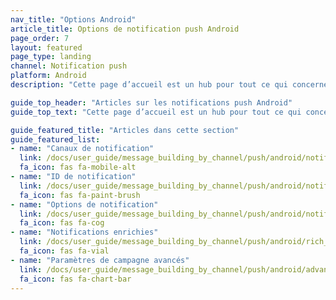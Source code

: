 ```yaml
---
nav_title: "Options Android"
article_title: Options de notification push Android
page_order: 7
layout: featured
page_type: landing
channel: Notification push
platform: Android
description: "Cette page d’accueil est un hub pour tout ce qui concerne uniquement les notifications push Android pour Braze."

guide_top_header: "Articles sur les notifications push Android"
guide_top_text: "Cette page d’accueil est un hub pour tout ce qui concerne uniquement les notifications push Android pour Braze."

guide_featured_title: "Articles dans cette section"
guide_featured_list:
- name: "Canaux de notification"
  link: /docs/user_guide/message_building_by_channel/push/android/notification_channels/
  fa_icon: fas fa-mobile-alt
- name: "ID de notification"
  link: /docs/user_guide/message_building_by_channel/push/android/notification_ids/
  fa_icon: fas fa-paint-brush
- name: "Options de notification"
  link: /docs/user_guide/message_building_by_channel/push/android/notification_options/
  fa_icon: fas fa-cog
- name: "Notifications enrichies"
  link: /docs/user_guide/message_building_by_channel/push/android/rich_notifications/
  fa_icon: fas fa-vial
- name: "Paramètres de campagne avancés"
  link: /docs/user_guide/message_building_by_channel/push/android/advanced_campaign_settings/
  fa_icon: fas fa-chart-bar
---
```

<br><br>
